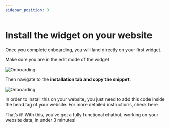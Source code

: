 ```yaml
---
sidebar_position: 3
---
```


# Install the widget on your website

Once you complete onboarding, you will land directly on your first widget.

Make sure you are in the edit mode of the widget

![Onboarding](<../../quick\_start/images/Untitled 2.png>)

Then navigate to the **installation tab and copy the snippet**.

![Onboarding](<../../quick\_start/images/Untitled 3.png>)

In order to install this on your website, you just need to add this code inside the head tag of your website. For more detailed instructions, check here

That’s it! With this, you’ve got a fully functional chatbot, working on your website data, in under 3 minutes!
